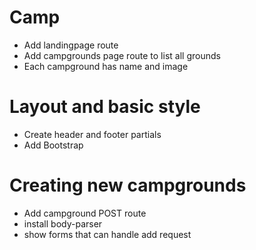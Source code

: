 # Camp

* Add landingpage route
* Add campgrounds page route to list all grounds
* Each campground has name and image

# Layout and basic style

* Create header and footer partials
* Add Bootstrap

# Creating new campgrounds

* Add campground POST route
* install body-parser
* show forms that can handle add request